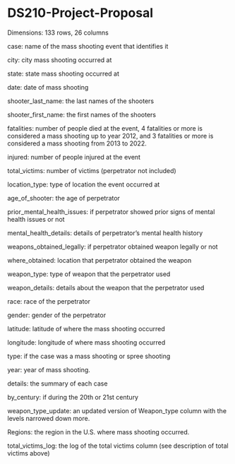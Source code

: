 # DS210-Project-Proposal
Dimensions: 133 rows, 26 columns

case: name of the mass shooting event that identifies it 

city: city mass shooting occurred at

state: state mass shooting occurred at

date: date of mass shooting

shooter_last_name: the last names of the shooters

shooter_first_name: the first names of the shooters

fatalities: number of people died at the event, 4 fatalities or more is considered a mass shooting up to year 2012, and 3 fatalities or more is considered a mass shooting from 2013 to 2022. 

injured: number of people injured at the event

total_victims: number of victims (perpetrator not included)

location_type: type of location the event occurred at

age_of_shooter: the age of perpetrator

prior_mental_health_issues: if perpetrator showed prior signs of mental health issues or not

mental_health_details: details of perpetrator’s mental health history

weapons_obtained_legally: if perpetrator obtained weapon legally or not

where_obtained: location that perpetrator obtained the weapon

weapon_type: type of weapon that the perpetrator used

weapon_details: details about the weapon that the perpetrator used

race: race of the perpetrator 

gender: gender of the perpetrator

latitude: latitude of where the mass shooting occurred

longitude: longitude of where mass shooting occurred

type: if the case was a mass shooting or spree shooting

year: year of mass shooting.

details: the summary of each case

by_century: if during the 20th or 21st century

weapon_type_update: an updated version of Weapon_type column with the levels narrowed down more. 

Regions: the region in the U.S. where mass shooting occurred. 

total_victims_log: the log of the total victims column (see description of total victims above) 



